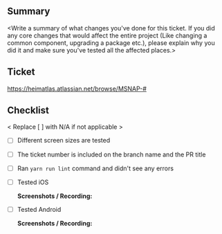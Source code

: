 ## Summary

<Write a summary of what changes you've done for this ticket. If you did any core changes that would affect the entire
project (Like changing a common component, upgrading a package etc.), please explain why you did it and make sure you've
tested all the affected places.>

## Ticket

https://heimatlas.atlassian.net/browse/MSNAP-#

## Checklist

< Replace [ ] with N/A if not applicable >

- [ ] Different screen sizes are tested
- [ ] The ticket number is included on the branch name and the PR title
- [ ] Ran `yarn run lint` command and didn't see any errors
- [ ] Tested iOS

  **Screenshots / Recording:**

- [ ] Tested Android

  **Screenshots / Recording:**



